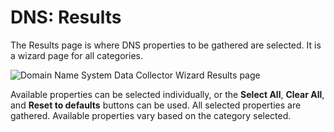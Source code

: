 # DNS: Results

The Results page is where DNS properties to be gathered are selected. It is a wizard page for all categories.

![Domain Name System Data Collector Wizard Results page](/img/product_docs/accessanalyzer/enterpriseauditor/admin/datacollector/adinventory/results.webp)

Available properties can be selected individually, or the __Select All__, __Clear All__, and __Reset to defaults__ buttons can be used. All selected properties are gathered. Available properties vary based on the category selected.
